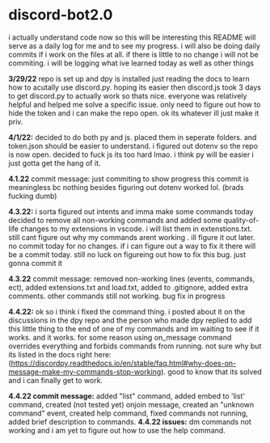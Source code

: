 # discord-bot2.0
i actually understand code now so this will be interesting
this README will serve as a daily log for me and to see my progress. i will also be doing daily commits if i work on the files at all. if there is little to no change i will not be commiting. i will be logging what ive learned today as well as other things

**3/29/22** 
repo is set up and dpy is installed just reading the docs to learn how to acutally use discord.py. hoping its easier then discord.js took 3 days to get discord.py to actually work so thats nice. everyone was relatively helpful and helped me solve a specific issue. only need to figure out how to hide the token and i can make the repo open. ok its whatever ill just make it priv.

**4/1/22:** 
decided to do both py and js. placed them in seperate folders. and token.json should be easier to understand. i figured out dotenv so the repo is now open. decided to fuck js its too hard lmao. i think py will be easier i just gotta get the hang of it. 

**4.1.22** 
commit message: just commiting to show progress this commit is meaningless bc nothing besides figuring out dotenv worked lol. (brads fucking dumb)


**4.3.22:** 
i sorta figured out intents and imma make some commands today
decided to remove all non-working commands and added some quality-of-life changes to my extensions in vscode. i will list them in extenstions.txt. still cant figure out why my commands arent working . ill figure it out later. no commit today for no changes. if i can figure out a way to fix it there will be a commit today. still no luck on figureing out how to fix this bug. just gonna commit it


**4.3.22** commit message: removed non-working lines (events, commands, ect), added extensions.txt and load.txt, added to .gitignore, added extra comments. other commands still not working. bug fix in progress


**4.4.22:**
ok so i think i fixed the command thing. i posted about it on the discussions in the dpy repo and the person who made dpy replied to add this little thing to the end of one of my commands and im waiting to see if it works. and it works. for some reason using on_message command overrides everything and forbids commands from running. not sure why but its listed in the docs right here:(https://discordpy.readthedocs.io/en/stable/faq.html#why-does-on-message-make-my-commands-stop-working). good to know that its solved and i can finally get to work. 

**4.4.22 commit message:** 
added "list" command, added embed to 'list' command, created (not tested yet) onjoin message, created an "unknown command" event, created help command, fixed commands not running, added brief description to commands. 
**4.4.22 issues:**
dm commands not working and i am yet to figure out how to use the help command.

